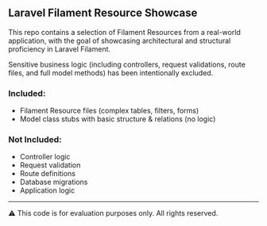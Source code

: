 ## Laravel Filament Resource Showcase

This repo contains a selection of Filament Resources from a real-world application, with the goal of showcasing architectural and structural proficiency in Laravel Filament.

Sensitive business logic (including controllers, request validations, route files, and full model methods) has been intentionally excluded.

### Included:
- Filament Resource files (complex tables, filters, forms)
- Model class stubs with basic structure & relations (no logic)

### Not Included:
- Controller logic
- Request validation
- Route definitions
- Database migrations
- Application logic

---
⚠️ This code is for evaluation purposes only. All rights reserved.